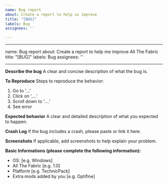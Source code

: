 ```yaml
---
name: Bug report
about: Create a report to help us improve
title: "[BUG]"
labels: Bug
assignees: ''

---
```


---
name: Bug report
about: Create a report to help me improve All The Fabric
title: "[BUG]"
labels: Bug
assignees: ''

---

**Describe the bug**
A clear and concise description of what the bug is.

**To Reproduce**
Steps to reproduce the behavior:
1. Go to '...'
2. Click on '....'
3. Scroll down to '....'
4. See error

**Expected behavior**
A clear and detailed description of what you expected to happen.

**Crash Log**
If the bug includes a crash, please paste or link it here.

**Screenshots**
If applicable, add screenshots to help explain your problem.

**Basic Informations (please complete the following information):**
 - OS: [e.g. Windows]
 - All The Fabric [e.g. 1.0]
 - Platform [e.g. TechnicPack]
 - Extra mods added by you [e.g. Optifine]

